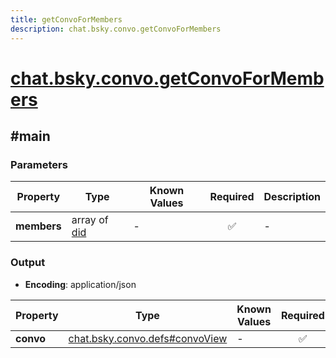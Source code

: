 ```yaml
---
title: getConvoForMembers
description: chat.bsky.convo.getConvoForMembers
---
```


# [chat.bsky.convo.getConvoForMembers](https://github.com/myConsciousness/atproto.dart/blob/main/lexicons/chat/bsky/convo/getConvoForMembers.json)

## #main

### Parameters

| Property | Type | Known Values | Required | Description |
| --- | --- | --- | :---: | --- |
| **members** | array of [did](https://atproto.com/specs/did) | - | ✅ | - |

### Output

- **Encoding**: application/json

| Property | Type | Known Values | Required | Description |
| --- | --- | --- | :---: | --- |
| **convo** | [chat.bsky.convo.defs#convoView](../../../../lexicons/chat/bsky/convo/defs.md#convoview) | - | ✅ | - |
